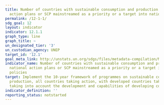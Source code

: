 ```yaml
---
title: Number of countries with sustainable consumption and production (SCP) national
  action plans or SCP mainstreamed as a priority or a target into national policies
permalink: /12-1-1/
sdg_goal: 12
layout: indicator
indicator: 12.1.1
graph_type: line
graph_title: ~
un_designated_tier: '3'
un_custodian_agency: UNEP
target_id: '12.1'
goal_meta_link: http://unstats.un.org/sdgs/files/metadata-compilation/Metadata-Goal-12.pdf
indicator_name: Number of countries with sustainable consumption and production (SCP)
  national action plans or SCP mainstreamed as a priority or a target into national
  policies
target: Implement the 10-year framework of programmes on sustainable consumption and
  production, all countries taking action, with developed countries taking the lead,
  taking into account the development and capabilities of developing countries.
indicator_definition: ''
reporting_status: notstarted
---
```

